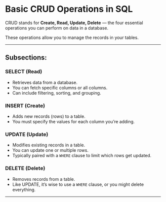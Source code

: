 # Basic CRUD Operations in SQL

CRUD stands for **Create, Read, Update, Delete** — the four essential operations you can perform on data in a database.

These operations allow you to manage the records in your tables.

---

## Subsections:

### SELECT (Read)

- Retrieves data from a database.
- You can fetch specific columns or all columns.
- Can include filtering, sorting, and grouping.

### INSERT (Create)

- Adds new records (rows) to a table.
- You must specify the values for each column you’re adding.

### UPDATE (Update)

- Modifies existing records in a table.
- You can update one or multiple rows.
- Typically paired with a `WHERE` clause to limit which rows get updated.

### DELETE (Delete)

- Removes records from a table.
- Like UPDATE, it’s wise to use a `WHERE` clause, or you might delete everything.

---
